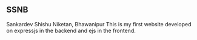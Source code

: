 <h2> SSNB</h2>
Sankardev Shishu Niketan, Bhawanipur
This is my first website developed on expressjs in the backend and ejs in the frontend.
